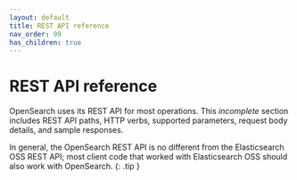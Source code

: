 ```yaml
---
layout: default
title: REST API reference
nav_order: 99
has_children: true
---
```


# REST API reference

OpenSearch uses its REST API for most operations. This _incomplete_ section includes REST API paths, HTTP verbs, supported parameters, request body details, and sample responses.

In general, the OpenSearch REST API is no different from the Elasticsearch OSS REST API; most client code that worked with Elasticsearch OSS should also work with OpenSearch.
{: .tip }
